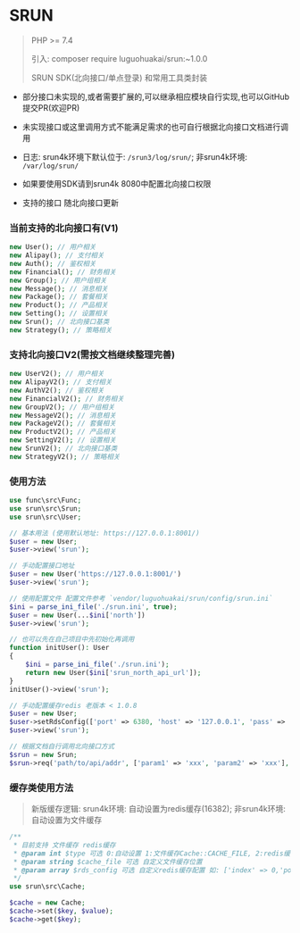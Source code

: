# SRUN

> PHP >= 7.4
>
> 引入: composer require luguohuakai/srun:~1.0.0
>
> SRUN SDK(北向接口/单点登录) 和常用工具类封装

* 部分接口未实现的,或者需要扩展的,可以继承相应模块自行实现,也可以GitHub提交PR(欢迎PR)
* 未实现接口或这里调用方式不能满足需求的也可自行根据北向接口文档进行调用
* 日志: srun4k环境下默认位于: `/srun3/log/srun/`; 非srun4k环境: `/var/log/srun/`


* 如果要使用SDK请到srun4k 8080中配置北向接口权限
* 支持的接口 随北向接口更新

### 当前支持的北向接口有(V1)

```php
new User(); // 用户相关
new Alipay(); // 支付相关
new Auth(); // 鉴权相关
new Financial(); // 财务相关
new Group(); // 用户组相关
new Message(); // 消息相关
new Package(); // 套餐相关
new Product(); // 产品相关
new Setting(); // 设置相关
new Srun(); // 北向接口基类
new Strategy(); // 策略相关
```

### 支持北向接口V2(需按文档继续整理完善)

```php
new UserV2(); // 用户相关
new AlipayV2(); // 支付相关
new AuthV2(); // 鉴权相关
new FinancialV2(); // 财务相关
new GroupV2(); // 用户组相关
new MessageV2(); // 消息相关
new PackageV2(); // 套餐相关
new ProductV2(); // 产品相关
new SettingV2(); // 设置相关
new SrunV2(); // 北向接口基类
new StrategyV2(); // 策略相关
```

### 使用方法

```php
use func\src\Func;
use srun\src\Srun;
use srun\src\User;

// 基本用法 (使用默认地址: https://127.0.0.1:8001/)
$user = new User;
$user->view('srun');

// 手动配置接口地址
$user = new User('https://127.0.0.1:8001/')
$user->view('srun');

// 使用配置文件 配置文件参考 `vendor/luguohuakai/srun/config/srun.ini`
$ini = parse_ini_file('./srun.ini', true);
$user = new User(...$ini['north'])
$user->view('srun');

// 也可以先在自己项目中先初始化再调用
function initUser(): User
{
    $ini = parse_ini_file('./srun.ini');
    return new User($ini['srun_north_api_url']);
}
initUser()->view('srun');

// 手动配置缓存redis 老版本 < 1.0.8
$user = new User;
$user->setRdsConfig(['port' => 6380, 'host' => '127.0.0.1', 'pass' => 'xxx']);
$user->view('srun');

// 根据文档自行调用北向接口方式
$srun = new Srun;
$srun->req('path/to/api/addr', ['param1' => 'xxx', 'param2' => 'xxx'], 'post');

```

### 缓存类使用方法

> 新版缓存逻辑: srun4k环境: 自动设置为redis缓存(16382); 非srun4k环境: 自动设置为文件缓存

```php
/**
 * 目前支持 文件缓存 redis缓存
 * @param int $type 可选 0:自动设置 1:文件缓存Cache::CACHE_FILE, 2:redis缓存Cache::CACHE_REDIS
 * @param string $cache_file 可选 自定义文件缓存位置
 * @param array $rds_config 可选 自定义redis缓存配置 如: ['index' => 0,'port' => 6379,'host' => '127.0.0.1','pass' => null]
 */
use srun\src\Cache;

$cache = new Cache;
$cache->set($key, $value);
$cache->get($key);

```
